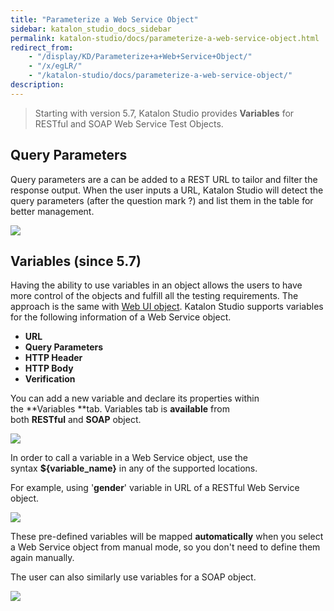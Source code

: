 ```yaml
---
title: "Parameterize a Web Service Object"
sidebar: katalon_studio_docs_sidebar
permalink: katalon-studio/docs/parameterize-a-web-service-object.html
redirect_from:
    - "/display/KD/Parameterize+a+Web+Service+Object/"
    - "/x/egLR/"
    - "/katalon-studio/docs/parameterize-a-web-service-object/"
description:
---
```

> Starting with version 5.7, Katalon Studio provides **Variables** for RESTful and SOAP Web Service Test Objects.

Query Parameters
----------------

Query parameters are a can be added to a REST URL to tailor and filter the response output. When the user inputs a URL, Katalon Studio will detect the query parameters (after the question mark ?) and list them in the table for better management.

![](../../images/katalon-studio/docs/parameterize-a-web-service-object/image2018-8-27-163A213A31.png)

Variables (since 5.7)
---------------------

Having the ability to use variables in an object allows the users to have more control of the objects and fulfill all the testing requirements. The approach is the same with [Web UI object](/x/A4C9). Katalon Studio supports variables for the following information of a Web Service object.

*   **URL**
*   **Query Parameters**
*   **HTTP **Header****
*   **HTTP Body**
*   **Verification**

You can add a new variable and declare its properties within the **Variables **tab. Variables tab is **available** from both **RESTful** and **SOAP** object.

![](../../images/katalon-studio/docs/parameterize-a-web-service-object/image2018-8-23-163A553A18.png)

In order to call a variable in a Web Service object, use the syntax **${variable_name}** in any of the supported locations. 

For example, using '**gender**' variable in URL of a RESTful Web Service object.

![](../../images/katalon-studio/docs/parameterize-a-web-service-object/image2018-8-27-163A333A37.png)

These pre-defined variables will be mapped **automatically** when you select a Web Service object from manual mode, so you don't need to define them again manually.

The user can also similarly use variables for a SOAP object.

![](../../images/katalon-studio/docs/parameterize-a-web-service-object/image2018-8-29-163A163A59.png)